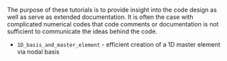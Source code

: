 The purpose of these tutorials is to provide insight into the code design as well as serve as
extended documentation.  It is often the case with complicated numerical codes that code comments or
documentation is not sufficient to communicate the ideas behind the code.

- `1D_basis_and_master_element` - efficient creation of a 1D master element via nodal basis
